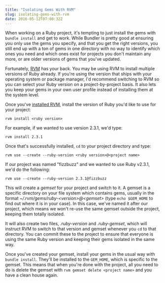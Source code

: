 ```yaml
---
title: "Isolating Gems With RVM"
slug: isolating-gems-with-rvm
date: 2016-05-12T07:00:32Z
---
```


When working on a Ruby project, it's tempting to just install the gems with `bundle install` and get to work. While Bundler is pretty good at ensuring you only use the gems you specify, and that you get the right versions, you still end up with a ton of gems in one directory with no way to identify which ones you need and which ones exist for projects you don't maintain any more, or are older versions of gems that you've updated.

<!--more-->

Fortunately, [RVM][] has your back. You may be using RVM to install multiple versions of Ruby already. If you're using the version that ships with your operating system or package manager, I'd recommend switching to RVM so you can select your Ruby version on a project-by-project basis. It also lets you keep your gems in your own user profile instead of installing them at the system level.

Once you've [installed RVM][Installing RVM], install the version of Ruby you'd like to use for your project:

    rvm install <ruby version>

For example, if we wanted to use version 2.3.1, we'd type:

    rvm install 2.3.1

Once that's successfully installed, `cd` to your project directory and type:

    rvm use --create --ruby-version <ruby version>@<project name>

If our project was named "fizzbuzz" and we wanted to use Ruby v2.3.1, we'd do the following:

    rvm use --create --ruby-version 2.3.1@fizzbuzz

This will create a *gemset* for your project and switch to it. A gemset is a specific directory on your file system which contains gems, usually in the format *~/.rvm/gems/ruby-&lt;version&gt;@&lt;gemset&gt;* (type `echo $GEM_HOME` to find out where it is in your case). In this case, we've named it after our project, which means we won't re-use the same gemset outside the project, keeping them totally isolated.

It will also create two files, *.ruby-version* and *.ruby-gemset*, which will instruct RVM to switch to that version and gemset whenever you `cd` to that directory. You can commit these to the project to ensure that everyone is using the same Ruby version and keeping their gems isolated in the same way.

Once you've created your gemset, install your gems in the usual way with `bundle install`. They'll be installed to the `GEM_HOME`, which is specific to the gemset. This means that when you're done with the project, all you need to do is delete the gemset with `rvm gemset delete <project name>` and you have a clean house again.

[RVM]: https://rvm.io/
[Installing RVM]: https://rvm.io/rvm/install

